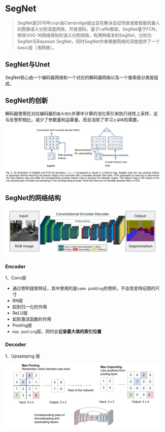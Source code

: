 # SegNet

>SegNet是2016年cvpr由Cambridge提出旨在解决自动驾驶或者智能机器人的图像语义分割深度网络，开放源码，基于caffe框架。SegNet基于FCN，修改VGG-16网络得到的语义分割网络，有两种版本的SegNet，分别为SegNet与Bayesian SegNet，同时SegNet作者根据网络的深度提供了一个basic版（浅网络）。



## SegNet与Unet

SegNet核心由一个编码器网络和一个对应的解码器网络以及一个像素级分类层组成。



## SegNet的创新

解码器使用在对应编码器的`最大池化`步骤中计算的池化索引来执行线性上采样，这与反卷积相比，减少了参数量和运算量，而且消除了学习`上采样`的需要。

![image-20241018171507550](./assets/image-20241018171507550.png)

## SegNet的网络结构

![image-20241017223121796](./assets/image-20241017223121796.png)

### Encoder

1、Conv层

- 通过卷积提取特征，其中使用的是`same padding`的卷积，不会改变特征图的尺寸
- BN层
- 起到归一化的作用
- ReLU层
- 起到激活函数的作用
- Pooling层
- `max pooling`层，同时会**记录最大值的索引位置**



### Decoder

1、Upsamping 层

![image-20241018171617693](./assets/image-20241018171617693.png)
